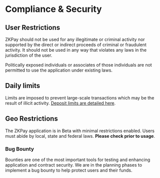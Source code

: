 # Compliance & Security

## User Restrictions

ZKPay should not be used for any illegitimate or criminal activity nor supported by the direct or indirect proceeds of criminal or fraudulent activity. It should not be used in any way that violates any laws in the jurisdiction of the user.&#x20;

Politically exposed individuals or associates of those individuals are not permitted to use the application under existing laws.&#x20;

## Daily limits

Limits are imposed to prevent large-scale transactions which may be the result of illicit activity. [Deposit limits are detailed here](deposit-and-withdrawal-limits.md).

## Geo Restrictions

The ZKPay application is in Beta with minimal restrictions enabled. Users must abide by local, state and federal laws. **Please check prior to usage**. &#x20;

### Bug Bounty

Bounties are one of the most important tools for testing and enhancing application and contract security. We are in the planning phases to implement a bug bounty to help protect users and their funds.

